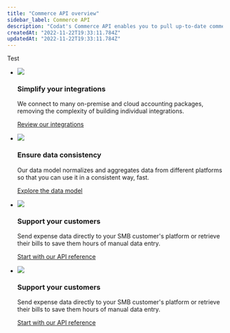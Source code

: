 ```yaml
---
title: "Commerce API overview"
sidebar_label: Commerce API
description: "Codat's Commerce API enables you to pull up-to-date commerce data from several leading payments, point-of-sale, and eCommerce systems. You can view your SMB customers' products, orders, payments, payouts, disputes, and more - all standardized to our Commerce data model."
createdAt: "2022-11-22T19:33:11.784Z"
updatedAt: "2022-11-22T19:33:11.784Z"
---
```


Test

<ul className="card-container col-3">
  <li className="card">
    <div class="header">
      <img
        src="https://www.codat.io/wp-content/themes/class/dist/images/copy-feature-bullet.svg"
        class="mini-icon"
      />
      <h3>Simplify your integrations</h3>
    </div>
    <p>
      We connect to many on-premise and cloud accounting packages, removing the complexity of building individual integrations. 
    </p>
    <p>
      <a href="/integrations/accounting/overview">
        Review our integrations
      </a>
    </p>
  </li>

  <li className="card">
    <div class="header">
      <img
        src="https://www.codat.io/wp-content/themes/class/dist/images/copy-feature-bullet.svg"
        class="mini-icon"
      />
      <h3>Ensure data consistency</h3>
    </div>
    <p>
      Our data model normalizes and aggregates data from different platforms so that you can use it in a consistent way, fast. 
    </p>
    <p>
      <a href="/data-model/accounting/">
        Explore the data model
      </a>
    </p>
  </li>

  <li className="card">
    <div class="header">
      <img
        src="https://www.codat.io/wp-content/themes/class/dist/images/copy-feature-bullet.svg"
        class="mini-icon"
      />
      <h3>Support your customers</h3>
    </div>
    <p> Send expense data directly to your SMB customer's platform or retrieve their bills to save them hours of manual data entry. 
 </p>
    <p>
      <a href="/accounting-api#">
        Start with our API reference
      </a>
    </p>
  </li>

  <li className="card">
    <div class="header">
      <img
        src="https://www.codat.io/wp-content/themes/class/dist/images/copy-feature-bullet.svg"
        class="mini-icon"
      />
      <h3>Support your customers</h3>
    </div>
    <p> Send expense data directly to your SMB customer's platform or retrieve their bills to save them hours of manual data entry. 
 </p>
    <p>
      <a href="/accounting-api#">
        Start with our API reference
      </a>
    </p>
  </li>
</ul>
